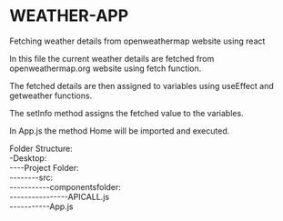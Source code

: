 # WEATHER-APP
Fetching weather details from openweathermap website using react

In this file the current weather details are fetched from openweathermap.org website using fetch function.

The fetched details are then assigned to variables using useEffect and getweather functions.

The setInfo method assigns the fetched value to the variables.

In App.js the method Home will be imported and executed.

Folder Structure:\
-Desktop:\
----Project Folder:\
--------src:\
-----------componentsfolder:\
----------------APICALL.js\
-----------App.js
             


